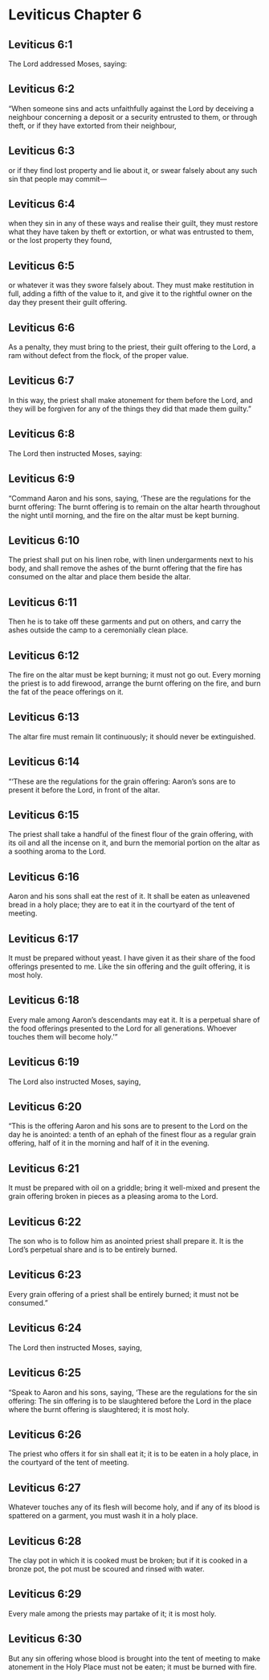 # Leviticus Chapter 6

## Leviticus 6:1
The Lord addressed Moses, saying:

## Leviticus 6:2
“When someone sins and acts unfaithfully against the Lord by deceiving a neighbour concerning a deposit or a security entrusted to them, or through theft, or if they have extorted from their neighbour,

## Leviticus 6:3
or if they find lost property and lie about it, or swear falsely about any such sin that people may commit—

## Leviticus 6:4
when they sin in any of these ways and realise their guilt, they must restore what they have taken by theft or extortion, or what was entrusted to them, or the lost property they found,

## Leviticus 6:5
or whatever it was they swore falsely about. They must make restitution in full, adding a fifth of the value to it, and give it to the rightful owner on the day they present their guilt offering.

## Leviticus 6:6
As a penalty, they must bring to the priest, their guilt offering to the Lord, a ram without defect from the flock, of the proper value.

## Leviticus 6:7
In this way, the priest shall make atonement for them before the Lord, and they will be forgiven for any of the things they did that made them guilty.”

## Leviticus 6:8
The Lord then instructed Moses, saying:

## Leviticus 6:9
“Command Aaron and his sons, saying, ‘These are the regulations for the burnt offering: The burnt offering is to remain on the altar hearth throughout the night until morning, and the fire on the altar must be kept burning.

## Leviticus 6:10
The priest shall put on his linen robe, with linen undergarments next to his body, and shall remove the ashes of the burnt offering that the fire has consumed on the altar and place them beside the altar.

## Leviticus 6:11
Then he is to take off these garments and put on others, and carry the ashes outside the camp to a ceremonially clean place.

## Leviticus 6:12
The fire on the altar must be kept burning; it must not go out. Every morning the priest is to add firewood, arrange the burnt offering on the fire, and burn the fat of the peace offerings on it.

## Leviticus 6:13
The altar fire must remain lit continuously; it should never be extinguished.

## Leviticus 6:14
“‘These are the regulations for the grain offering: Aaron’s sons are to present it before the Lord, in front of the altar.

## Leviticus 6:15
The priest shall take a handful of the finest flour of the grain offering, with its oil and all the incense on it, and burn the memorial portion on the altar as a soothing aroma to the Lord.

## Leviticus 6:16
Aaron and his sons shall eat the rest of it. It shall be eaten as unleavened bread in a holy place; they are to eat it in the courtyard of the tent of meeting.

## Leviticus 6:17
It must be prepared without yeast. I have given it as their share of the food offerings presented to me. Like the sin offering and the guilt offering, it is most holy.

## Leviticus 6:18
Every male among Aaron’s descendants may eat it. It is a perpetual share of the food offerings presented to the Lord for all generations. Whoever touches them will become holy.’”

## Leviticus 6:19
The Lord also instructed Moses, saying,

## Leviticus 6:20
“This is the offering Aaron and his sons are to present to the Lord on the day he is anointed: a tenth of an ephah of the finest flour as a regular grain offering, half of it in the morning and half of it in the evening.

## Leviticus 6:21
It must be prepared with oil on a griddle; bring it well-mixed and present the grain offering broken in pieces as a pleasing aroma to the Lord.

## Leviticus 6:22
The son who is to follow him as anointed priest shall prepare it. It is the Lord’s perpetual share and is to be entirely burned.

## Leviticus 6:23
Every grain offering of a priest shall be entirely burned; it must not be consumed.”

## Leviticus 6:24
The Lord then instructed Moses, saying,

## Leviticus 6:25
“Speak to Aaron and his sons, saying, ‘These are the regulations for the sin offering: The sin offering is to be slaughtered before the Lord in the place where the burnt offering is slaughtered; it is most holy.

## Leviticus 6:26
The priest who offers it for sin shall eat it; it is to be eaten in a holy place, in the courtyard of the tent of meeting.

## Leviticus 6:27
Whatever touches any of its flesh will become holy, and if any of its blood is spattered on a garment, you must wash it in a holy place.

## Leviticus 6:28
The clay pot in which it is cooked must be broken; but if it is cooked in a bronze pot, the pot must be scoured and rinsed with water.

## Leviticus 6:29
Every male among the priests may partake of it; it is most holy.

## Leviticus 6:30
But any sin offering whose blood is brought into the tent of meeting to make atonement in the Holy Place must not be eaten; it must be burned with fire.
